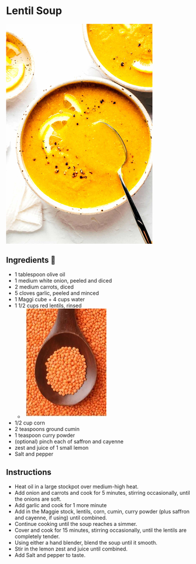 # Lentil Soup

![img_21.png](img_21.png ':size=300')

## Ingredients 📝

- 1 tablespoon olive oil
- 1 medium white onion, peeled and diced
- 2 medium carrots, diced
- 5 cloves garlic, peeled and minced
- 1 Maggi cube + 4 cups water
- 1 1/2 cups red lentils, rinsed
  - ![img_22.png](img_22.png ':size=150')
- 1/2 cup corn
- 2 teaspoons ground cumin
- 1 teaspoon curry powder
- (optional) pinch each of saffron and cayenne
- zest and juice of 1 small lemon
- Salt and pepper

## Instructions

- Heat oil in a large stockpot over medium-high heat.
- Add onion and carrots and cook for 5 minutes, stirring occasionally, until the onions are soft.
- Add garlic and cook for 1 more minute
- Add in the Maggie stock, lentils, corn, cumin, curry powder (plus saffron and cayenne, if using) until combined.
- Continue cooking until the soup reaches a simmer.
- Cover and cook for 15 minutes, stirring occasionally, until the lentils are completely tender.
- Using either a hand blender, blend the soup until it smooth.
- Stir in the lemon zest and juice until combined.
- Add Salt and pepper to taste.